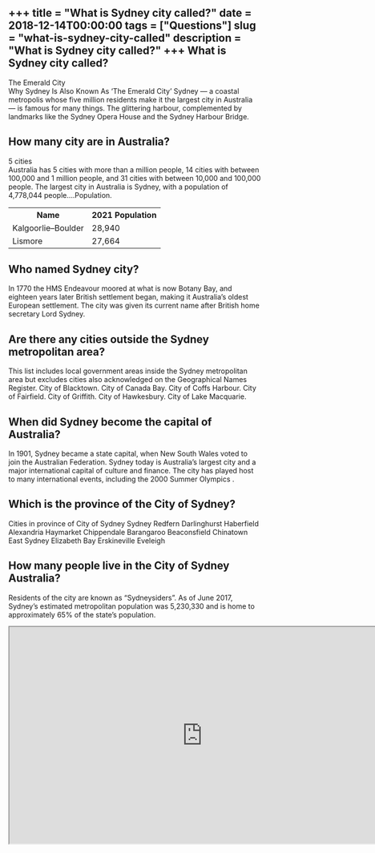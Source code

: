 +++
title = "What is Sydney city called?"
date = 2018-12-14T00:00:00
tags = ["Questions"]
slug = "what-is-sydney-city-called"
description = "What is Sydney city called?"
+++
What is Sydney city called?
---------------------------

The Emerald City  
Why Sydney Is Also Known As ‘The Emerald City’ Sydney — a coastal metropolis whose five million residents make it the largest city in Australia — is famous for many things. The glittering harbour, complemented by landmarks like the Sydney Opera House and the Sydney Harbour Bridge.

How many city are in Australia?
-------------------------------

5 cities  
Australia has 5 cities with more than a million people, 14 cities with between 100,000 and 1 million people, and 31 cities with between 10,000 and 100,000 people. The largest city in Australia is Sydney, with a population of 4,778,044 people….Population.

<table><tr><th>Name</th><th>2021 Population</th></tr><tr><td>Kalgoorlie–Boulder</td><td>28,940</td></tr><tr><td>Lismore</td><td>27,664</td></tr></table>

Who named Sydney city?
----------------------

In 1770 the HMS Endeavour moored at what is now Botany Bay, and eighteen years later British settlement began, making it Australia’s oldest European settlement. The city was given its current name after British home secretary Lord Sydney.

Are there any cities outside the Sydney metropolitan area?
----------------------------------------------------------

This list includes local government areas inside the Sydney metropolitan area but excludes cities also acknowledged on the Geographical Names Register. City of Blacktown. City of Canada Bay. City of Coffs Harbour. City of Fairfield. City of Griffith. City of Hawkesbury. City of Lake Macquarie.

When did Sydney become the capital of Australia?
------------------------------------------------

In 1901, Sydney became a state capital, when New South Wales voted to join the Australian Federation. Sydney today is Australia’s largest city and a major international capital of culture and finance. The city has played host to many international events, including the 2000 Summer Olympics .

Which is the province of the City of Sydney?
--------------------------------------------

Cities in province of City of Sydney Sydney Redfern Darlinghurst Haberfield Alexandria Haymarket Chippendale Barangaroo Beaconsfield Chinatown East Sydney Elizabeth Bay Erskineville Eveleigh

How many people live in the City of Sydney Australia?
-----------------------------------------------------

Residents of the city are known as “Sydneysiders”. As of June 2017, Sydney’s estimated metropolitan population was 5,230,330 and is home to approximately 65% of the state’s population.

<iframe allow="accelerometer; autoplay; clipboard-write; encrypted-media; gyroscope; picture-in-picture" allowfullscreen="" class="__youtube_prefs__  epyt-is-override  no-lazyload" data-no-lazy="1" data-origheight="433" data-origwidth="770" data-skipgform_ajax_framebjll="" height="433" id="_ytid_31100" loading="lazy" src="https://www.youtube.com/embed/ORQKwFkPYBE?enablejsapi=1&autoplay=0&cc_load_policy=0&cc_lang_pref=&iv_load_policy=1&loop=0&modestbranding=0&rel=1&fs=1&playsinline=0&autohide=2&theme=dark&color=red&controls=1&" title="YouTube player" width="770"></iframe>